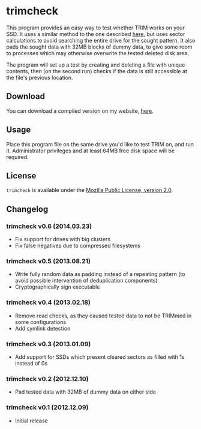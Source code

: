 # trimcheck

This program provides an easy way to test whether TRIM works on your SSD.
It uses a similar method to the one described [here][Anandtech],
but uses sector calculations to avoid searching the entire drive for the sought pattern.
It also pads the sought data with 32MB blocks of dummy data, to give some room
to processes which may otherwise overwrite the tested deleted disk area.

The program will set up a test by creating and deleting a file with unique contents,
then (on the second run) checks if the data is still accessible at the file's previous location.

   [Anandtech]: http://www.anandtech.com/show/6477/trim-raid0-ssd-arrays-work-with-intel-6series-motherboards-too/2

## Download

You can download a compiled version on my website, [here](http://files.thecybershadow.net/trimcheck/).

## Usage

Place this program file on the same drive you'd like to test TRIM on, and run it.
Administrator privileges and at least 64MB free disk space will be required.

## License

`trimcheck` is available under the [Mozilla Public License, version 2.0](http://mozilla.org/MPL/2.0/).

## Changelog

### trimcheck v0.6 (2014.03.23)

 * Fix support for drives with big clusters
 * Fix false negatives due to compressed filesystems

### trimcheck v0.5 (2013.08.21)

 * Write fully random data as padding instead of a repeating pattern (to avoid possible intervention of deduplication components)
 * Cryptographically sign executable

### trimcheck v0.4 (2013.02.18)

 * Remove read checks, as they caused tested data to not be TRIMmed in some configurations
 * Add symlink detection

### trimcheck v0.3 (2013.01.09)

 * Add support for SSDs which present cleared sectors as filled with 1s instead of 0s

### trimcheck v0.2 (2012.12.10)

 * Pad tested data with 32MB of dummy data on either side

### trimcheck v0.1 (2012.12.09)

 * Initial release
